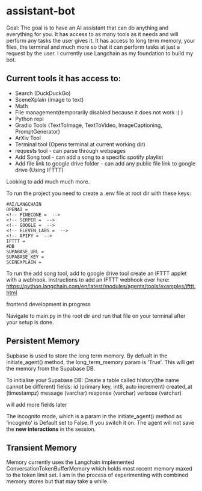 # assistant-bot
Goal: The goal is to have an AI assistant that can do anything and everything for you. It has access to as many tools as it needs and will perform any tasks the user gives it. It has access to long term memory, your files, the terminal and much more so that it can perform tasks at just a request by the user.
I currently use Langchain as my foundation to build my bot.

## Current tools it has access to:
- Search (DuckDuckGo)
- SceneXplain (image to text)
- Math
- File management(temporarily disabled because it does not work :) )
- Python repl
- Gradio Tools (TextToImage, TextToVideo, ImageCaptioning, PromptGenerator)
- ArXiv Tool
- Terminal tool (Opens terminal at current working dir)
- requests tool - can parse through webpages
- Add Song tool - can add a song to a specific spotify playlist
- Add file link to google drive folder - can add any public file link to google drive (Using IFTTT)

Looking to add much much more.

To run the project you need to create a .env file at root dir with these keys:
```
#AI/LANGCHAIN
OPENAI = 
<!-- PINECONE =  -->
<!-- SERPER =  -->
<!-- GOOGLE =  -->
<!-- ELEVEN_LABS =  -->
<!-- APIFY =  -->
IFTTT = 
#DB
SUPABASE_URL = 
SUPABASE_KEY = 
SCENEXPLAIN = 
```
To run the add song tool, add to google drive tool create an IFTTT applet with a webhook.
Instructions to add an IFTTT webhook over here:
https://python.langchain.com/en/latest/modules/agents/tools/examples/ifttt.html

frontend development in progress

Navigate to main.py in the root dir and run that file on your terminal after your setup is done.

## Persistent Memory
Supbase is used to store the long term memory. By defualt in the initiate_agent() method, the long_term_memory param is 'True'. This will get the memory from the Supabase DB.

To initialise your Supabase DB:
Create a table called history(the name cannot be different)
fields:
id (primary key, int8, auto increment)
created_at (timestampz)
message (varchar)
response (varchar)
verbose (varchar)

will add more fields later

The incognito mode, which is a param in the initiate_agent() method as 'incoginto' is Default set to False. If you switch it on. The agent will not save the **new interactions** in the session.

## Transient Memory
Memory currently uses the Langchain implemented ConversationTokenBufferMemory which holds most recent memory maxed to the token limit set. I am in the process of experimenting with combined memory stores but that may take a while.

